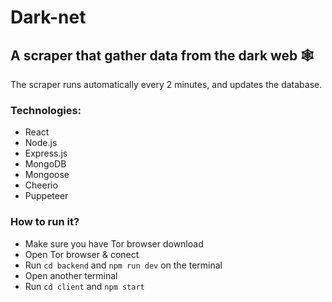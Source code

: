 # Dark-net

## A scraper that gather data from the dark web 🕸 

The scraper runs automatically every 2 minutes, and updates the database.

### Technologies:
- React
- Node.js
- Express.js
- MongoDB
- Mongoose
- Cheerio
- Puppeteer

### How to run it?
- Make sure you have Tor browser download
- Open Tor browser & conect
- Run `cd backend` and `npm run dev` on the terminal
- Open another terminal 
- Run `cd client` and `npm start`
